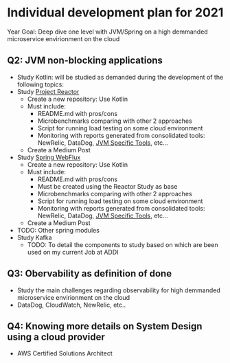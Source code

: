 # Individual development plan for 2021

Year Goal: Deep dive one level with JVM/Spring on a high demmanded microservice envirionment on the cloud


## Q2: JVM non-blocking applications
 - Study Kotlin: will be studied as demanded during the development of the following topics:
 - Study [Project Reactor](https://projectreactor.io/) 
   - Create a new repository: Use Kotlin
   - Must include: 
     - README.md with pros/cons
     - Microbenchmarks comparing with other 2 approaches
     - Script for running load testing on some cloud environment
     - Monitoring with reports generated from consolidated tools: NewRelic, DataDog, [JVM Specific Tools](https://dzone.com/articles/top-9-free-java-process-monitoring-tools-amp-how-t), etc...
   - Create a Medium Post
 - Study [Spring WebFlux](https://docs.spring.io/spring-framework/docs/current/reference/html/web-reactive.html#webflux)
   - Create a new repository: Use Kotlin
   - Must include: 
     - README.md with pros/cons
     - Must be created using the Reactor Study as base
     - Microbenchmarks comparing with other 2 approaches
     - Script for running load testing on some cloud environment
     - Monitoring with reports generated from consolidated tools: NewRelic, DataDog, [JVM Specific Tools](https://dzone.com/articles/top-9-free-java-process-monitoring-tools-amp-how-t), etc...
   - Create a Medium Post
 - TODO: Other spring modules
 - Study Kafka
   - TODO: To detail the components to study based on which are been used on my current Job at ADDI
   
## Q3: Obervability as definition of done
 - Study the main challenges regarding observability for high demmanded microservice envirionment on the cloud
 - DataDog, CloudWatch, NewRelic, etc..


## Q4: Knowing more details on System Design using a cloud provider
- AWS Certified Solutions Architect
